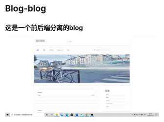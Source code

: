 # Blog-blog
## 这是一个前后端分离的blog
![image](https://github.com/JJJuverson/Blog-blog/blob/master/image/1604370124(1).jpg)
